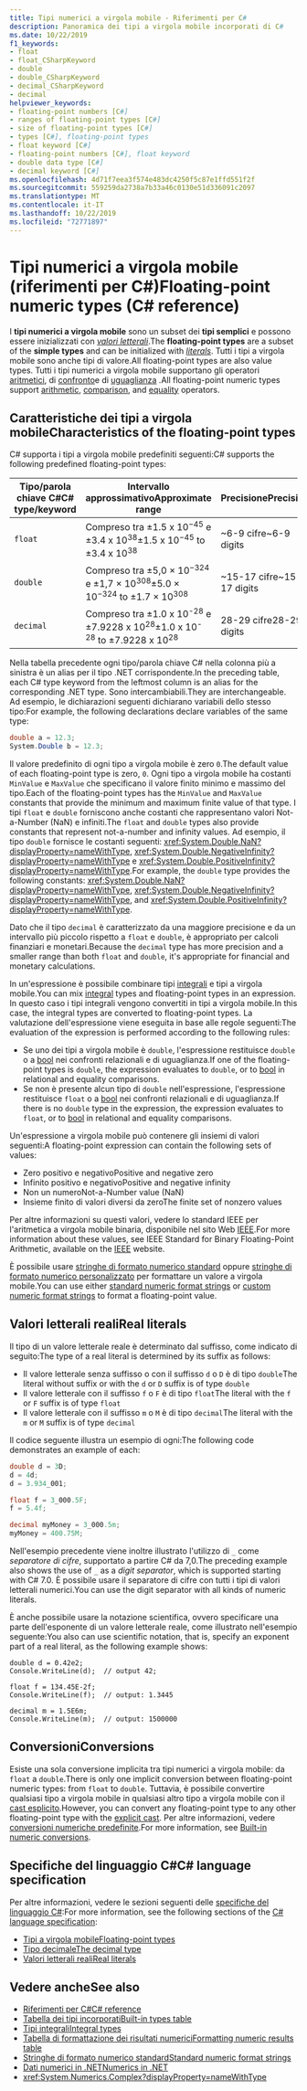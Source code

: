 ```yaml
---
title: Tipi numerici a virgola mobile - Riferimenti per C#
description: Panoramica dei tipi a virgola mobile incorporati di C#
ms.date: 10/22/2019
f1_keywords:
- float
- float_CSharpKeyword
- double
- double_CSharpKeyword
- decimal_CSharpKeyword
- decimal
helpviewer_keywords:
- floating-point numbers [C#]
- ranges of floating-point types [C#]
- size of floating-point types [C#]
- types [C#], floating-point types
- float keyword [C#]
- floating-point numbers [C#], float keyword
- double data type [C#]
- decimal keyword [C#]
ms.openlocfilehash: 4d71f7eea3f574e483dc4250f5c87e1ffd551f2f
ms.sourcegitcommit: 559259da2738a7b33a46c0130e51d336091c2097
ms.translationtype: MT
ms.contentlocale: it-IT
ms.lasthandoff: 10/22/2019
ms.locfileid: "72771897"
---
```

# <a name="floating-point-numeric-types-c-reference"></a><span data-ttu-id="13fbb-103">Tipi numerici a virgola mobile (riferimenti per C#)</span><span class="sxs-lookup"><span data-stu-id="13fbb-103">Floating-point numeric types (C# reference)</span></span>

<span data-ttu-id="13fbb-104">I **tipi numerici a virgola mobile** sono un subset dei **tipi semplici** e possono essere inizializzati con [*valori letterali*](#real-literals).</span><span class="sxs-lookup"><span data-stu-id="13fbb-104">The **floating-point types** are a subset of the **simple types** and can be initialized with [*literals*](#real-literals).</span></span> <span data-ttu-id="13fbb-105">Tutti i tipi a virgola mobile sono anche tipi di valore.</span><span class="sxs-lookup"><span data-stu-id="13fbb-105">All floating-point types are also value types.</span></span> <span data-ttu-id="13fbb-106">Tutti i tipi numerici a virgola mobile supportano gli operatori [aritmetici](../operators/arithmetic-operators.md), di [confronto](../operators/comparison-operators.md)e di [uguaglianza](../operators/equality-operators.md) .</span><span class="sxs-lookup"><span data-stu-id="13fbb-106">All floating-point numeric types support [arithmetic](../operators/arithmetic-operators.md), [comparison](../operators/comparison-operators.md), and [equality](../operators/equality-operators.md) operators.</span></span>

## <a name="characteristics-of-the-floating-point-types"></a><span data-ttu-id="13fbb-107">Caratteristiche dei tipi a virgola mobile</span><span class="sxs-lookup"><span data-stu-id="13fbb-107">Characteristics of the floating-point types</span></span>

<span data-ttu-id="13fbb-108">C# supporta i tipi a virgola mobile predefiniti seguenti:</span><span class="sxs-lookup"><span data-stu-id="13fbb-108">C# supports the following predefined floating-point types:</span></span>
  
|<span data-ttu-id="13fbb-109">Tipo/parola chiave C#</span><span class="sxs-lookup"><span data-stu-id="13fbb-109">C# type/keyword</span></span>|<span data-ttu-id="13fbb-110">Intervallo approssimativo</span><span class="sxs-lookup"><span data-stu-id="13fbb-110">Approximate range</span></span>|<span data-ttu-id="13fbb-111">Precisione</span><span class="sxs-lookup"><span data-stu-id="13fbb-111">Precision</span></span>|<span data-ttu-id="13fbb-112">Dimensioni</span><span class="sxs-lookup"><span data-stu-id="13fbb-112">Size</span></span>|<span data-ttu-id="13fbb-113">Tipo .NET</span><span class="sxs-lookup"><span data-stu-id="13fbb-113">.NET type</span></span>|
|----------|-----------------------|---------------|--------------|--------------|
|`float`|<span data-ttu-id="13fbb-114">Compreso tra ±1.5 x 10<sup>−45</sup> e ±3.4 x 10<sup>38</sup></span><span class="sxs-lookup"><span data-stu-id="13fbb-114">±1.5 x 10<sup>−45</sup> to ±3.4 x 10<sup>38</sup></span></span>|<span data-ttu-id="13fbb-115">~6-9 cifre</span><span class="sxs-lookup"><span data-stu-id="13fbb-115">~6-9 digits</span></span>|<span data-ttu-id="13fbb-116">4 byte</span><span class="sxs-lookup"><span data-stu-id="13fbb-116">4 bytes</span></span>|<xref:System.Single?displayProperty=nameWithType>|
|`double`|<span data-ttu-id="13fbb-117">Compreso tra ±5,0 × 10<sup>−324</sup> e ±1,7 × 10<sup>308</sup></span><span class="sxs-lookup"><span data-stu-id="13fbb-117">±5.0 × 10<sup>−324</sup> to ±1.7 × 10<sup>308</sup></span></span>|<span data-ttu-id="13fbb-118">~15-17 cifre</span><span class="sxs-lookup"><span data-stu-id="13fbb-118">~15-17 digits</span></span>|<span data-ttu-id="13fbb-119">8 byte</span><span class="sxs-lookup"><span data-stu-id="13fbb-119">8 bytes</span></span>|<xref:System.Double?displayProperty=nameWithType>|
|`decimal`|<span data-ttu-id="13fbb-120">Compreso tra ±1.0 x 10<sup>-28</sup> e ±7.9228 x 10<sup>28</sup></span><span class="sxs-lookup"><span data-stu-id="13fbb-120">±1.0 x 10<sup>-28</sup> to ±7.9228 x 10<sup>28</sup></span></span>|<span data-ttu-id="13fbb-121">28-29 cifre</span><span class="sxs-lookup"><span data-stu-id="13fbb-121">28-29 digits</span></span>|<span data-ttu-id="13fbb-122">16 byte</span><span class="sxs-lookup"><span data-stu-id="13fbb-122">16 bytes</span></span>|<xref:System.Decimal?displayProperty=nameWithType>|

<span data-ttu-id="13fbb-123">Nella tabella precedente ogni tipo/parola chiave C# nella colonna più a sinistra è un alias per il tipo .NET corrispondente.</span><span class="sxs-lookup"><span data-stu-id="13fbb-123">In the preceding table, each C# type keyword from the leftmost column is an alias for the corresponding .NET type.</span></span> <span data-ttu-id="13fbb-124">Sono intercambiabili.</span><span class="sxs-lookup"><span data-stu-id="13fbb-124">They are interchangeable.</span></span> <span data-ttu-id="13fbb-125">Ad esempio, le dichiarazioni seguenti dichiarano variabili dello stesso tipo:</span><span class="sxs-lookup"><span data-stu-id="13fbb-125">For example, the following declarations declare variables of the same type:</span></span>

```csharp
double a = 12.3;
System.Double b = 12.3;
```

<span data-ttu-id="13fbb-126">Il valore predefinito di ogni tipo a virgola mobile è zero `0`.</span><span class="sxs-lookup"><span data-stu-id="13fbb-126">The default value of each floating-point type is zero, `0`.</span></span> <span data-ttu-id="13fbb-127">Ogni tipo a virgola mobile ha costanti `MinValue` e `MaxValue` che specificano il valore finito minimo e massimo del tipo.</span><span class="sxs-lookup"><span data-stu-id="13fbb-127">Each of the floating-point types has the `MinValue` and `MaxValue` constants that provide the minimum and maximum finite value of that type.</span></span> <span data-ttu-id="13fbb-128">I tipi `float` e `double` forniscono anche costanti che rappresentano valori Not-a-Number (NaN) e infiniti.</span><span class="sxs-lookup"><span data-stu-id="13fbb-128">The `float` and `double` types also provide constants that represent not-a-number and infinity values.</span></span> <span data-ttu-id="13fbb-129">Ad esempio, il tipo `double` fornisce le costanti seguenti: <xref:System.Double.NaN?displayProperty=nameWithType>, <xref:System.Double.NegativeInfinity?displayProperty=nameWithType> e <xref:System.Double.PositiveInfinity?displayProperty=nameWithType>.</span><span class="sxs-lookup"><span data-stu-id="13fbb-129">For example, the `double` type provides the following constants: <xref:System.Double.NaN?displayProperty=nameWithType>, <xref:System.Double.NegativeInfinity?displayProperty=nameWithType>, and <xref:System.Double.PositiveInfinity?displayProperty=nameWithType>.</span></span>

<span data-ttu-id="13fbb-130">Dato che il tipo `decimal` è caratterizzato da una maggiore precisione e da un intervallo più piccolo rispetto a `float` e `double`, è appropriato per calcoli finanziari e monetari.</span><span class="sxs-lookup"><span data-stu-id="13fbb-130">Because the `decimal` type has more precision and a smaller range than both `float` and `double`, it's appropriate for financial and monetary calculations.</span></span>

<span data-ttu-id="13fbb-131">In un'espressione è possibile combinare tipi [integrali](integral-numeric-types.md) e tipi a virgola mobile.</span><span class="sxs-lookup"><span data-stu-id="13fbb-131">You can mix [integral](integral-numeric-types.md) types and floating-point types in an expression.</span></span> <span data-ttu-id="13fbb-132">In questo caso i tipi integrali vengono convertiti in tipi a virgola mobile.</span><span class="sxs-lookup"><span data-stu-id="13fbb-132">In this case, the integral types are converted to floating-point types.</span></span> <span data-ttu-id="13fbb-133">La valutazione dell'espressione viene eseguita in base alle regole seguenti:</span><span class="sxs-lookup"><span data-stu-id="13fbb-133">The evaluation of the expression is performed according to the following rules:</span></span>

- <span data-ttu-id="13fbb-134">Se uno dei tipi a virgola mobile è `double`, l'espressione restituisce `double` o a [bool](../keywords/bool.md) nei confronti relazionali e di uguaglianza.</span><span class="sxs-lookup"><span data-stu-id="13fbb-134">If one of the floating-point types is `double`, the expression evaluates to `double`, or to [bool](../keywords/bool.md) in relational and equality comparisons.</span></span>
- <span data-ttu-id="13fbb-135">Se non è presente alcun tipo di `double` nell'espressione, l'espressione restituisce `float` o a [bool](../keywords/bool.md) nei confronti relazionali e di uguaglianza.</span><span class="sxs-lookup"><span data-stu-id="13fbb-135">If there is no `double` type in the expression, the expression evaluates to `float`, or to [bool](../keywords/bool.md) in relational and equality comparisons.</span></span>

<span data-ttu-id="13fbb-136">Un'espressione a virgola mobile può contenere gli insiemi di valori seguenti:</span><span class="sxs-lookup"><span data-stu-id="13fbb-136">A floating-point expression can contain the following sets of values:</span></span>

- <span data-ttu-id="13fbb-137">Zero positivo e negativo</span><span class="sxs-lookup"><span data-stu-id="13fbb-137">Positive and negative zero</span></span>
- <span data-ttu-id="13fbb-138">Infinito positivo e negativo</span><span class="sxs-lookup"><span data-stu-id="13fbb-138">Positive and negative infinity</span></span>
- <span data-ttu-id="13fbb-139">Non un numero</span><span class="sxs-lookup"><span data-stu-id="13fbb-139">Not-a-Number value (NaN)</span></span>
- <span data-ttu-id="13fbb-140">Insieme finito di valori diversi da zero</span><span class="sxs-lookup"><span data-stu-id="13fbb-140">The finite set of nonzero values</span></span>

<span data-ttu-id="13fbb-141">Per altre informazioni su questi valori, vedere lo standard IEEE per l'aritmetica a virgola mobile binaria, disponibile nel sito Web [IEEE](https://www.ieee.org).</span><span class="sxs-lookup"><span data-stu-id="13fbb-141">For more information about these values, see IEEE Standard for Binary Floating-Point Arithmetic, available on the [IEEE](https://www.ieee.org) website.</span></span>

<span data-ttu-id="13fbb-142">È possibile usare [stringhe di formato numerico standard](../../../standard/base-types/standard-numeric-format-strings.md) oppure [stringhe di formato numerico personalizzato](../../../standard/base-types/custom-numeric-format-strings.md) per formattare un valore a virgola mobile.</span><span class="sxs-lookup"><span data-stu-id="13fbb-142">You can use either [standard numeric format strings](../../../standard/base-types/standard-numeric-format-strings.md) or [custom numeric format strings](../../../standard/base-types/custom-numeric-format-strings.md) to format a floating-point value.</span></span>

## <a name="real-literals"></a><span data-ttu-id="13fbb-143">Valori letterali reali</span><span class="sxs-lookup"><span data-stu-id="13fbb-143">Real literals</span></span>

<span data-ttu-id="13fbb-144">Il tipo di un valore letterale reale è determinato dal suffisso, come indicato di seguito:</span><span class="sxs-lookup"><span data-stu-id="13fbb-144">The type of a real literal is determined by its suffix as follows:</span></span>

- <span data-ttu-id="13fbb-145">Il valore letterale senza suffisso o con il suffisso `d` o `D` è di tipo `double`</span><span class="sxs-lookup"><span data-stu-id="13fbb-145">The literal without suffix or with the `d` or `D` suffix is of type `double`</span></span>
- <span data-ttu-id="13fbb-146">Il valore letterale con il suffisso `f` o `F` è di tipo `float`</span><span class="sxs-lookup"><span data-stu-id="13fbb-146">The literal with the `f` or `F` suffix is of type `float`</span></span>
- <span data-ttu-id="13fbb-147">Il valore letterale con il suffisso `m` o `M` è di tipo `decimal`</span><span class="sxs-lookup"><span data-stu-id="13fbb-147">The literal with the `m` or `M` suffix is of type `decimal`</span></span>

<span data-ttu-id="13fbb-148">Il codice seguente illustra un esempio di ogni:</span><span class="sxs-lookup"><span data-stu-id="13fbb-148">The following code demonstrates an example of each:</span></span>

```csharp
double d = 3D;
d = 4d;
d = 3.934_001;

float f = 3_000.5F;
f = 5.4f;

decimal myMoney = 3_000.5m;
myMoney = 400.75M;
```

<span data-ttu-id="13fbb-149">Nell'esempio precedente viene inoltre illustrato l'utilizzo di `_` come *separatore di cifre*, supportato a partire C# da 7,0.</span><span class="sxs-lookup"><span data-stu-id="13fbb-149">The preceding example also shows the use of `_` as a *digit separator*, which is supported starting with C# 7.0.</span></span> <span data-ttu-id="13fbb-150">È possibile usare il separatore di cifre con tutti i tipi di valori letterali numerici.</span><span class="sxs-lookup"><span data-stu-id="13fbb-150">You can use the digit separator with all kinds of numeric literals.</span></span>

<span data-ttu-id="13fbb-151">È anche possibile usare la notazione scientifica, ovvero specificare una parte dell'esponente di un valore letterale reale, come illustrato nell'esempio seguente:</span><span class="sxs-lookup"><span data-stu-id="13fbb-151">You also can use scientific notation, that is, specify an exponent part of a real literal, as the following example shows:</span></span>

```csharp-interactive
double d = 0.42e2;
Console.WriteLine(d);  // output 42;

float f = 134.45E-2f;
Console.WriteLine(f);  // output: 1.3445

decimal m = 1.5E6m;
Console.WriteLine(m);  // output: 1500000
```

## <a name="conversions"></a><span data-ttu-id="13fbb-152">Conversioni</span><span class="sxs-lookup"><span data-stu-id="13fbb-152">Conversions</span></span>

<span data-ttu-id="13fbb-153">Esiste una sola conversione implicita tra tipi numerici a virgola mobile: da `float` a `double`.</span><span class="sxs-lookup"><span data-stu-id="13fbb-153">There is only one implicit conversion between floating-point numeric types: from `float` to `double`.</span></span> <span data-ttu-id="13fbb-154">Tuttavia, è possibile convertire qualsiasi tipo a virgola mobile in qualsiasi altro tipo a virgola mobile con il [cast esplicito](../operators/type-testing-and-cast.md#cast-operator-).</span><span class="sxs-lookup"><span data-stu-id="13fbb-154">However, you can convert any floating-point type to any other floating-point type with the [explicit cast](../operators/type-testing-and-cast.md#cast-operator-).</span></span> <span data-ttu-id="13fbb-155">Per altre informazioni, vedere [conversioni numeriche predefinite](numeric-conversions.md).</span><span class="sxs-lookup"><span data-stu-id="13fbb-155">For more information, see [Built-in numeric conversions](numeric-conversions.md).</span></span>

## <a name="c-language-specification"></a><span data-ttu-id="13fbb-156">Specifiche del linguaggio C#</span><span class="sxs-lookup"><span data-stu-id="13fbb-156">C# language specification</span></span>

<span data-ttu-id="13fbb-157">Per altre informazioni, vedere le sezioni seguenti delle [specifiche del linguaggio C#](~/_csharplang/spec/introduction.md):</span><span class="sxs-lookup"><span data-stu-id="13fbb-157">For more information, see the following sections of the [C# language specification](~/_csharplang/spec/introduction.md):</span></span>

- [<span data-ttu-id="13fbb-158">Tipi a virgola mobile</span><span class="sxs-lookup"><span data-stu-id="13fbb-158">Floating-point types</span></span>](~/_csharplang/spec/types.md#floating-point-types)
- [<span data-ttu-id="13fbb-159">Tipo decimale</span><span class="sxs-lookup"><span data-stu-id="13fbb-159">The decimal type</span></span>](~/_csharplang/spec/types.md#the-decimal-type)
- [<span data-ttu-id="13fbb-160">Valori letterali reali</span><span class="sxs-lookup"><span data-stu-id="13fbb-160">Real literals</span></span>](~/_csharplang/spec/lexical-structure.md#real-literals)

## <a name="see-also"></a><span data-ttu-id="13fbb-161">Vedere anche</span><span class="sxs-lookup"><span data-stu-id="13fbb-161">See also</span></span>

- [<span data-ttu-id="13fbb-162">Riferimenti per C#</span><span class="sxs-lookup"><span data-stu-id="13fbb-162">C# reference</span></span>](../index.md)
- [<span data-ttu-id="13fbb-163">Tabella dei tipi incorporati</span><span class="sxs-lookup"><span data-stu-id="13fbb-163">Built-in types table</span></span>](../keywords/built-in-types-table.md)
- [<span data-ttu-id="13fbb-164">Tipi integrali</span><span class="sxs-lookup"><span data-stu-id="13fbb-164">Integral types</span></span>](integral-numeric-types.md)
- [<span data-ttu-id="13fbb-165">Tabella di formattazione dei risultati numerici</span><span class="sxs-lookup"><span data-stu-id="13fbb-165">Formatting numeric results table</span></span>](../keywords/formatting-numeric-results-table.md)
- [<span data-ttu-id="13fbb-166">Stringhe di formato numerico standard</span><span class="sxs-lookup"><span data-stu-id="13fbb-166">Standard numeric format strings</span></span>](../../../standard/base-types/standard-numeric-format-strings.md)
- [<span data-ttu-id="13fbb-167">Dati numerici in .NET</span><span class="sxs-lookup"><span data-stu-id="13fbb-167">Numerics in .NET</span></span>](../../../standard/numerics.md)
- <xref:System.Numerics.Complex?displayProperty=nameWithType>
